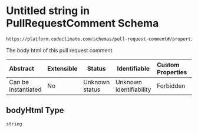 # Untitled string in PullRequestComment Schema

```txt
https://platform.codeclimate.com/schemas/pull-request-comment#/properties/bodyHtml
```

The body html of this pull request comment


| Abstract            | Extensible | Status         | Identifiable            | Custom Properties | Additional Properties | Access Restrictions | Defined In                                                                                                   |
| :------------------ | ---------- | -------------- | ----------------------- | :---------------- | --------------------- | ------------------- | ------------------------------------------------------------------------------------------------------------ |
| Can be instantiated | No         | Unknown status | Unknown identifiability | Forbidden         | Allowed               | none                | [PullRequestComment.schema.json\*](../../spec/schemas/PullRequestComment.schema.json "open original schema") |

## bodyHtml Type

`string`
